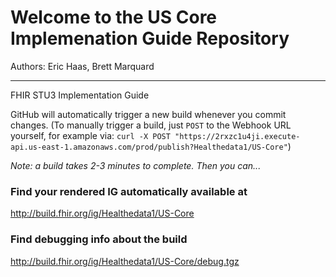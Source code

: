 
#  Welcome to the US Core Implemenation Guide Repository

Authors:  Eric Haas, Brett Marquard


-----
FHIR STU3 Implementation Guide


GitHub will automatically trigger a new build whenever you commit changes.
(To manually trigger a build, just `POST` to the Webhook URL yourself, for example via:
`curl -X POST "https://2rxzc1u4ji.execute-api.us-east-1.amazonaws.com/prod/publish?Healthedata1/US-Core"`)

*Note: a build takes 2-3 minutes to complete. Then you can...*
<!--
(If the CI Build is unavailable a recent version of the build is available here : http://healthedatainc.com/go-ftp/US-Core/)
-->

### Find your rendered IG automatically available at

http://build.fhir.org/ig/Healthedata1/US-Core

### Find debugging info about the build

http://build.fhir.org/ig/Healthedata1/US-Core/debug.tgz
